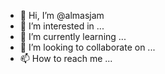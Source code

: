 - 👋 Hi, I’m @almasjam
- 👀 I’m interested in ...
- 🌱 I’m currently learning ...
- 💞️ I’m looking to collaborate on ...
- 📫 How to reach me ...

<!---
almasjam/almasjam is a ✨ special ✨ repository because its `README.md` (this file) appears on your GitHub profile.
You can click the Preview link to take a look at your changes.
--->

